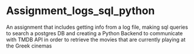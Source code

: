 # Assignment_logs_sql_python
An assignment that includes getting info from a log file, making sql queries to search a postgres DB and creating a Python Backend to communicate with TMDB API in order to retrieve the movies that are currently playing at the Greek cinemas
